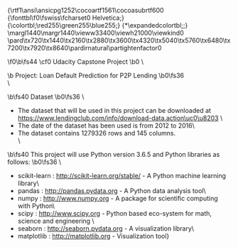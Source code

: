 {\rtf1\ansi\ansicpg1252\cocoartf1561\cocoasubrtf600
{\fonttbl\f0\fswiss\fcharset0 Helvetica;}
{\colortbl;\red255\green255\blue255;}
{\*\expandedcolortbl;;}
\margl1440\margr1440\vieww33400\viewh21000\viewkind0
\pard\tx720\tx1440\tx2160\tx2880\tx3600\tx4320\tx5040\tx5760\tx6480\tx7200\tx7920\tx8640\pardirnatural\partightenfactor0

\f0\b\fs44 \cf0 Udacity Capstone Project
\b0 \

\b Project: Loan Default Prediction for P2P Lending
\b0\fs36 \
\

\b\fs40 Dataset
\b0\fs36 \
- The dataset that will be used in this project can be downloaded at https://www.lendingclub.com/info/download-data.action\uc0\u8203 \
- The date of the dataset has been used is from 2012 to 2016\
- The dataset contains 1279326 rows and 145 columns.\
\

\b\fs40 This project will use Python version 3.6.5 and Python libraries as follows:
\b0\fs36 \
- scikit-learn : http://scikit-learn.org/stable/ - A Python machine learning library\
- pandas : http://pandas.pydata.org - A Python data analysis tool\
- numpy : http://www.numpy.org - A package for scientific computing with Python\
- scipy : http://www.scipy.org - Python based eco-system for math, science and engineering \
- seaborn : http://seaborn.pydata.org - A visualization library\
- matplotlib : http://matplotlib.org - Visualization tool}